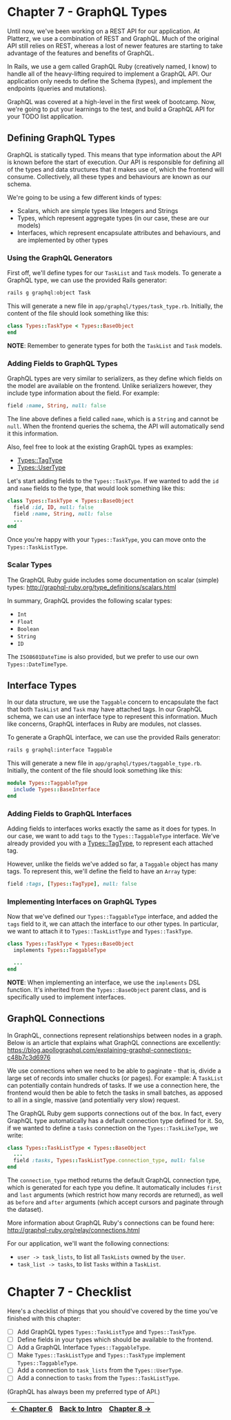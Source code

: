 # Chapter 7 - GraphQL Types
Until now, we've been working on a REST API for our application. At Platterz, we use a combination of REST and GraphQL.
Much of the original API still relies on REST, whereas a lost of newer features are starting to take advantage of
the features and benefits of GraphQL.

In Rails, we use a gem called GraphQL Ruby (creatively named, I know) to handle all of the heavy-lifting required to
implement a GraphQL API. Our application only needs to define the Schema (types), and implement the endpoints
(queries and mutations).

GraphQL was covered at a high-level in the first week of bootcamp. Now, we're going to put your learnings to the test,
and build a GraphQL API for your TODO list application.

## Defining GraphQL Types
GraphQL is statically typed. This means that type information about the API is known before the start of execution.
Our API is responsible for defining all of the types and data structures that it makes use of, which the frontend
will consume. Collectively, all these types and behaviours are known as our schema.

We're going to be using a few different kinds of types:
 - Scalars, which are simple types like Integers and Strings
 - Types, which represent aggregate types (in our case, these are our models)
 - Interfaces, which represent encapsulate attributes and behaviours, and are implemented by other types

### Using the GraphQL Generators
First off, we'll define types for our `TaskList` and `Task` models.
To generate a GraphQL type, we can use the provided Rails generator:

```bash
rails g graphql:object Task
```

This will generate a new file in `app/graphql/types/task_type.rb`.
Initially, the content of the file should look something like this:

```ruby
class Types::TaskType < Types::BaseObject
end
```

**NOTE**: Remember to generate types for both the `TaskList` and `Task` models.

### Adding Fields to GraphQL Types
GraphQL types are very similar to serializers, as they define which fields on the model are available on the frontend.
Unlike serializers however, they include type information about the field.
For example:

```ruby
field :name, String, null: false
```

The line above defines a field called `name`, which is a `String` and cannot be `null`.
When the frontend queries the schema, the API will automatically send it this information.

Also, feel free to look at the existing GraphQL types as examples:
 - [Types::TagType](../app/graphql/types/tag_type.rb)
 - [Types::UserType](../app/graphql/types/user_type.rb)

Let's start adding fields to the `Types::TaskType`. If we wanted to add the `id` and `name` fields to the type,
that would look something like this:

```ruby
class Types::TaskType < Types::BaseObject
  field :id, ID, null: false
  field :name, String, null: false
  ...
end
```

Once you're happy with your `Types::TaskType`, you can move onto the `Types::TaskListType`.

### Scalar Types
The GraphQL Ruby guide includes some documentation on scalar (simple) types:
http://graphql-ruby.org/type_definitions/scalars.html

In summary, GraphQL provides the following scalar types:
 - `Int`
 - `Float`
 - `Boolean`
 - `String`
 - `ID`

The `ISO8601DateTime` is also provided, but we prefer to use our own `Types::DateTimeType`.

## Interface Types
In our data structure, we use the `Taggable` concern to encapsulate the fact that both `TaskList` and `Task`
may have attached tags. In our GraphQL schema, we can use an interface type to represent this information.
Much like concerns, GraphQL interfaces in Ruby are modules, not classes.

To generate a GraphQL interface, we can use the provided Rails generator:

```bash
rails g graphql:interface Taggable
```

This will generate a new file in `app/graphql/types/taggable_type.rb`.
Initially, the content of the file should look something like this:

```ruby
module Types::TaggableType
  include Types::BaseInterface
end
```

### Adding Fields to GraphQL Interfaces
Adding fields to interfaces works exactly the same as it does for types.
In our case, we want to add `tags` to the `Types::TaggableType` interface.
We've already provided you with a [Types::TagType](../app/graphql/tag_type.rb), to represent each attached tag.

However, unlike the fields we've added so far, a `Taggable` object has many tags.
To represent this, we'll define the field to have an `Array` type:

```ruby
field :tags, [Types::TagType], null: false
```

### Implementing Interfaces on GraphQL Types
Now that we've defined our `Types::TaggableType` interface, and added the `tags` field to it, we can attach the interface
to our other types. In particular, we want to attach it to `Types::TaskListType` and `Types::TaskType`.

```ruby
class Types::TaskType < Types::BaseObject
  implements Types::TaggableType

  ...
end
```

**NOTE**: When implementing an interface, we use the `implements` DSL function.
It's inherited from the `Types::BaseObject` parent class, and is specifically used to implement interfaces.

## GraphQL Connections
In GraphQL, connections represent relationships between nodes in a graph.
Below is an article that explains what GraphQL connections are excellently:
https://blog.apollographql.com/explaining-graphql-connections-c48b7c3d6976

We use connections when we need to be able to paginate - that is, divide a large set of records into smaller
chucks (or pages).
For example: A `TaskList` can potentially contain hundreds of tasks. If we use a connection here,
the frontend would then be able to fetch the tasks in small batches, as apposed to all in a single,
massive (and potentially very slow) request.

The GraphQL Ruby gem supports connections out of the box. In fact, every GraphQL type automatically has a
default connection type defined for it.
So, if we wanted to define a `tasks` connection on the `Types::TaskLikeType`, we write:

```ruby
class Types::TaskListType < Types::BaseObject
  ...
  field :tasks, Types::TaskListType.connection_type, null: false
end
```

The `connection_type` method returns the default GraphQL connection type, which is generated for each type you define.
It automatically includes `first` and `last` arguments (which restrict how many records are returned), as well as
`before` and `after` arguments (which accept cursors and paginate through the dataset).

More information about GraphQL Ruby's connections can be found here:
http://graphql-ruby.org/relay/connections.html

For our application, we'll want the following connections:
 - `user -> task_lists`, to list all `TaskLists` owned by the `User`.
 - `task_list -> tasks`, to list `Tasks` within a `TaskList`.

# Chapter 7 - Checklist
Here's a checklist of things that you should've covered by the time you've finished with this chapter:

- [ ] Add GraphQL types `Types::TaskListType` and `Types::TaskType`.
- [ ] Define fields in your types which should be available to the frontend.
- [ ] Add a GraphQL Interface `Types::TaggableType`.
- [ ] Make `Types::TaskListType` and `Types::TaskType` implement `Types::TaggableType`.
- [ ] Add a connection to `task_lists` from the `Types::UserType`.
- [ ] Add a connection to `tasks` from the `Types::TaskListType`.

(GraphQL has always been my preferred type of API.)

| [&larr; Chapter 6](./Chapter%206%20-%20Concerns.md) | [Back to Intro](../README.md) | [Chapter 8 &rarr;](./Chapter%208%20-%20GraphQL%20Queries.md) |
| --:| --:| --: |

